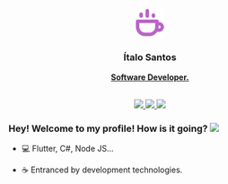<p align="center">
  <a href="https://github.com/dev-italosantos">
    <img src="https://github.com/dev-italosantos/Developer-Portfolio-Project/blob/master/img/logo.1.png" alt="logo Readme" width="10%" height="10%">
  </a>
</p>
<h3 align="center">Ítalo Santos</h3>
 <div align="center">
    <a href="https://dev-italosantos.github.io/Developer-Portfolio-Project/"><strong>Software Developer.</strong></a>
    <br>
    <br>
    <p align="center">
    <a href="https://www.linkedin.com/in/italo-santos-dev/">
        <img src="https://img.shields.io/badge/linkedin-%230077B5.svg?&style=for-the-badge&logo=linkedin&logoColor=white" />
    </a>
    <a href="mailto:italotayllor@gmail.com">
        <img src="https://img.shields.io/badge/gmail-%23D14836.svg?&style=for-the-badge&logo=gmail&logoColor=white" />
    </a>
    <a href="https://www.instagram.com/italosantossz/">
        <img src="https://img.shields.io/badge/instagram-%236C5CE7.svg?&style=for-the-badge&logo=instagram&logoColor=white" />
    </a>
  </p>
 </div>
<div align=""> 
  <h3>Hey! Welcome to my profile! How is it going? <img src="https://media.giphy.com/media/hvRJCLFzcasrR4ia7z/giphy.gif" width="20px"></h3>

- :computer:  Flutter, C#, Node JS...

- :coffee:    Entranced by development technologies. 
</div> 
